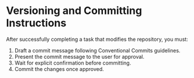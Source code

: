 # Versioning and Committing Instructions

After successfully completing a task that modifies the repository, you must:

1.  Draft a commit message following Conventional Commits guidelines.
1.  Present the commit message to the user for approval.
1.  Wait for explicit confirmation before committing.
1.  Commit the changes once approved.
